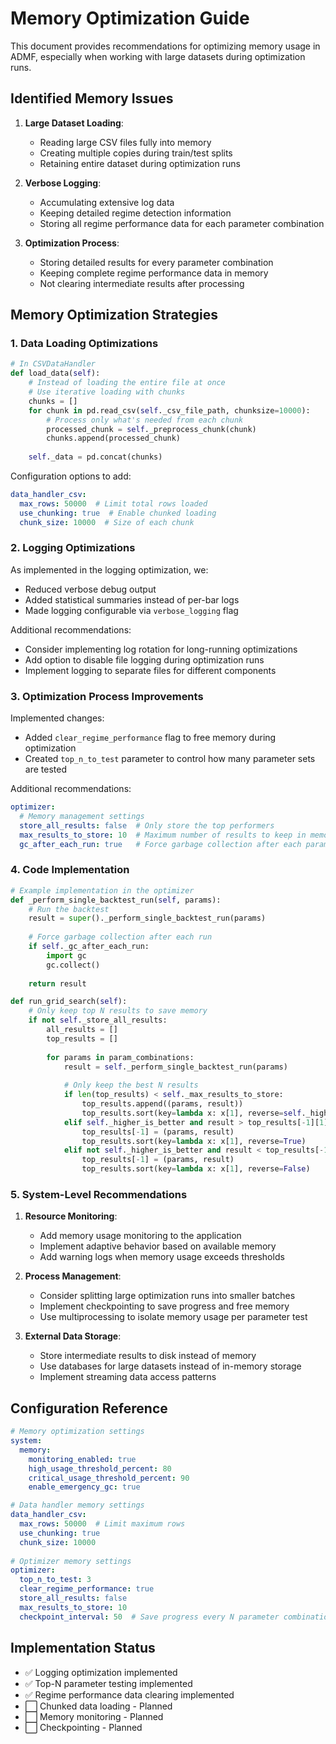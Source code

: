 # Memory Optimization Guide

This document provides recommendations for optimizing memory usage in ADMF, especially when working with large datasets during optimization runs.

## Identified Memory Issues

1. **Large Dataset Loading**: 
   - Reading large CSV files fully into memory
   - Creating multiple copies during train/test splits
   - Retaining entire dataset during optimization runs

2. **Verbose Logging**:
   - Accumulating extensive log data
   - Keeping detailed regime detection information
   - Storing all regime performance data for each parameter combination

3. **Optimization Process**:
   - Storing detailed results for every parameter combination
   - Keeping complete regime performance data in memory
   - Not clearing intermediate results after processing

## Memory Optimization Strategies

### 1. Data Loading Optimizations

```python
# In CSVDataHandler
def load_data(self):
    # Instead of loading the entire file at once
    # Use iterative loading with chunks
    chunks = []
    for chunk in pd.read_csv(self._csv_file_path, chunksize=10000):
        # Process only what's needed from each chunk
        processed_chunk = self._preprocess_chunk(chunk)
        chunks.append(processed_chunk)
    
    self._data = pd.concat(chunks)
```

Configuration options to add:
```yaml
data_handler_csv:
  max_rows: 50000  # Limit total rows loaded
  use_chunking: true  # Enable chunked loading
  chunk_size: 10000  # Size of each chunk
```

### 2. Logging Optimizations

As implemented in the logging optimization, we:
- Reduced verbose debug output
- Added statistical summaries instead of per-bar logs
- Made logging configurable via `verbose_logging` flag

Additional recommendations:
- Consider implementing log rotation for long-running optimizations
- Add option to disable file logging during optimization runs
- Implement logging to separate files for different components

### 3. Optimization Process Improvements

Implemented changes:
- Added `clear_regime_performance` flag to free memory during optimization
- Created `top_n_to_test` parameter to control how many parameter sets are tested

Additional recommendations:
```yaml
optimizer:
  # Memory management settings
  store_all_results: false  # Only store the top performers
  max_results_to_store: 10  # Maximum number of results to keep in memory
  gc_after_each_run: true   # Force garbage collection after each parameter test
```

### 4. Code Implementation

```python
# Example implementation in the optimizer
def _perform_single_backtest_run(self, params):
    # Run the backtest
    result = super()._perform_single_backtest_run(params)
    
    # Force garbage collection after each run
    if self._gc_after_each_run:
        import gc
        gc.collect()
    
    return result

def run_grid_search(self):
    # Only keep top N results to save memory
    if not self._store_all_results:
        all_results = []
        top_results = []
        
        for params in param_combinations:
            result = self._perform_single_backtest_run(params)
            
            # Only keep the best N results
            if len(top_results) < self._max_results_to_store:
                top_results.append((params, result))
                top_results.sort(key=lambda x: x[1], reverse=self._higher_is_better)
            elif self._higher_is_better and result > top_results[-1][1]:
                top_results[-1] = (params, result)
                top_results.sort(key=lambda x: x[1], reverse=True)
            elif not self._higher_is_better and result < top_results[-1][1]:
                top_results[-1] = (params, result)
                top_results.sort(key=lambda x: x[1], reverse=False)
```

### 5. System-Level Recommendations

1. **Resource Monitoring**:
   - Add memory usage monitoring to the application
   - Implement adaptive behavior based on available memory
   - Add warning logs when memory usage exceeds thresholds

2. **Process Management**:
   - Consider splitting large optimization runs into smaller batches
   - Implement checkpointing to save progress and free memory
   - Use multiprocessing to isolate memory usage per parameter test

3. **External Data Storage**:
   - Store intermediate results to disk instead of memory
   - Use databases for large datasets instead of in-memory storage
   - Implement streaming data access patterns

## Configuration Reference

```yaml
# Memory optimization settings
system:
  memory:
    monitoring_enabled: true
    high_usage_threshold_percent: 80
    critical_usage_threshold_percent: 90
    enable_emergency_gc: true

# Data handler memory settings
data_handler_csv:
  max_rows: 50000  # Limit maximum rows
  use_chunking: true
  chunk_size: 10000
  
# Optimizer memory settings
optimizer:
  top_n_to_test: 3
  clear_regime_performance: true
  store_all_results: false
  max_results_to_store: 10
  checkpoint_interval: 50  # Save progress every N parameter combinations
```

## Implementation Status

- ✅ Logging optimization implemented
- ✅ Top-N parameter testing implemented
- ✅ Regime performance data clearing implemented
- ⬜ Chunked data loading - Planned
- ⬜ Memory monitoring - Planned
- ⬜ Checkpointing - Planned